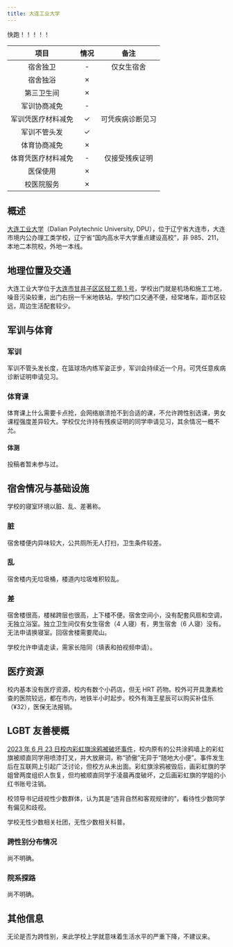 ```yaml
---
title: 大连工业大学
---
```


快跑！！！！！

|        项目        | 情况 |       备注       |
| :----------------: | :--: | :--------------: |
|      宿舍独卫      |  -   |    仅女生宿舍    |
|      宿舍独浴      |  ✗   |                  |
|     第三卫生间     |  ✗   |                  |
|    军训协商减免    |  -   |                  |
| 军训凭医疗材料减免 |  ✓   | 可凭疾病诊断见习 |
|    军训不管头发    |  ✓   |                  |
|    体育协商减免    |  ✗   |                  |
| 体育凭医疗材料减免 |  -   |  仅接受残疾证明  |
|      医保使用      |  ✗   |                  |
|     校医院服务     |  ✗   |                  |

## 概述

[大连工业大学](https://www.dlpu.edu.cn)（Dalian Polytechnic University, DPU），位于辽宁省大连市，大连市境内公办理工类学校，辽宁省“国内高水平大学重点建设高校”，非 985、211，本地二本院校，外地一本线。

## 地理位置及交通

大连工业大学位于[大连市甘井子区区轻工苑 1 号](https://www.amap.com/place/B019B08H14)，学校出门就是机场和施工工地，噪音污染较重，出门右拐一千米地铁站，学校门口交通不便，经常堵车，距市区较远，周边生活配套较少。

## 军训与体育

### 军训

军训不管头发长度，在篮球场内练军姿正步，军训会持续近一个月。可凭任意疾病诊断证明申请见习。

### 体育课

体育课上什么需要卡点抢，会网络崩溃抢不到合适的课，不允许跨性别选课，男女课程强度差异较大。学校仅允许持有残疾证明的同学申请见习，其余情况一概不允。

#### 体测

投稿者暂未参与过。

## 宿舍情况与基础设施

学校的寝室环境以脏、乱、差著称。

### 脏

宿舍楼便内异味较大，公共厕所无人打扫，卫生条件较差。

### 乱

宿舍楼内无垃圾桶，楼道内垃圾堆积较乱。

### 差

宿舍楼很高，楼梯跨层也很高，上下楼不便。宿舍空间小，没有配套风扇和空调，无独立浴室。独立卫生间仅有女生宿舍（4 人寝）有，男生宿舍（6 人寝）没有。无法申请换寝室。回宿舍楼需要爬山。

学校允许申请走读，需家长陪同（填表和拍视频申请）。

## 医疗资源

校内基本没有医疗资源，校内有数个小药店，但无 HRT 药物。校外可开具激素检查的医院较远，都在市内，地铁半小时起步。校外有海王星辰可以购买补佳乐（¥32），医保无法报销。

## LGBT 友善梗概

[2023 年 6 月 23 日校内彩虹旗涂鸦被破坏事件](https://twitter.com/whyyoutouzhele/status/1672239070146117636)，校内原有的公共涂鸦墙上的彩虹旗被顺直同学用喷漆打叉，并大放厥词，称“骄傲”无异于“随地大小便”。事件发生后在互联网上引起广泛讨论，但校方从未出面。彩虹旗涂鸦被毁后，画彩虹旗的学姐曾两度组织人恢复，但均被顺直同学于凌晨再度破坏，之后画彩虹旗的学姐的小红书账号注销。

校领导书记歧视性少数群体，认为其是“违背自然和客观规律的”，看待性少数同学有偏见和歧视。

学校无性少数相关社团，无性少数相关科普。

### 跨性别分布情况

尚不明确。

### 院系探路

尚不明确。

## 其他信息

无论是否为跨性别，来此学校上学就意味着生活水平的严重下降，不建议来。
